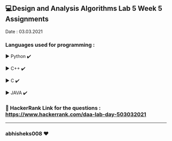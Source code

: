 ## :computer:Design and Analysis Algorithms Lab 5  Week 5  Assignments

Date : 03.03.2021

### Languages used for programming :
   :arrow_forward: Python :heavy_check_mark:
   
   :arrow_forward: C++ :heavy_check_mark:
   
   :arrow_forward: C :heavy_check_mark:
   
   :arrow_forward: JAVA :heavy_check_mark:
   


### :link: HackerRank Link for the questions : https://www.hackerrank.com/daa-lab-day-503032021

********************************************************
### abhisheks008 :heart:
